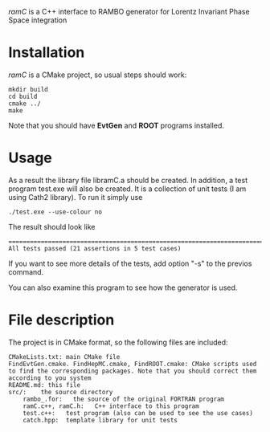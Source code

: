 *ramC* is a C++ interface to RAMBO generator for Lorentz Invariant Phase Space integration

# Installation

*ramC* is a CMake project, so usual steps should work:

	mkdir build
	cd build
	cmake ../
	make

Note that you should have __EvtGen__ and __ROOT__ programs installed.

# Usage

As a result the library file libramC.a should be created. In addition,
a test program test.exe will also be created. It is a collection of
unit tests (I am using Cath2 library). To run it simply use

	./test.exe --use-colour no

The result should look like

	===============================================================================
	All tests passed (21 assertions in 5 test cases)

If you want to see more details of the tests, add option "-s" to the previos command.

You can also examine this program to see how the generator is used.

# File description

The project is in CMake format, so the following files are included:

	CMakeLists.txt: main CMake file
	FindEvtGen.cmake. FindHepMC.cmake, FindROOT.cmake: CMake scripts used to find the corresponding packages. Note that you should correct them according to you system
	README.md: this file
	src/:    the source directory
		rambo_.for:   the source of the original FORTRAN program
		ramC.c++, ramC.h:   C++ interface to this program
		test.c++:   test program (also can be used to see the use cases)
		catch.hpp:  template library for unit tests
	
